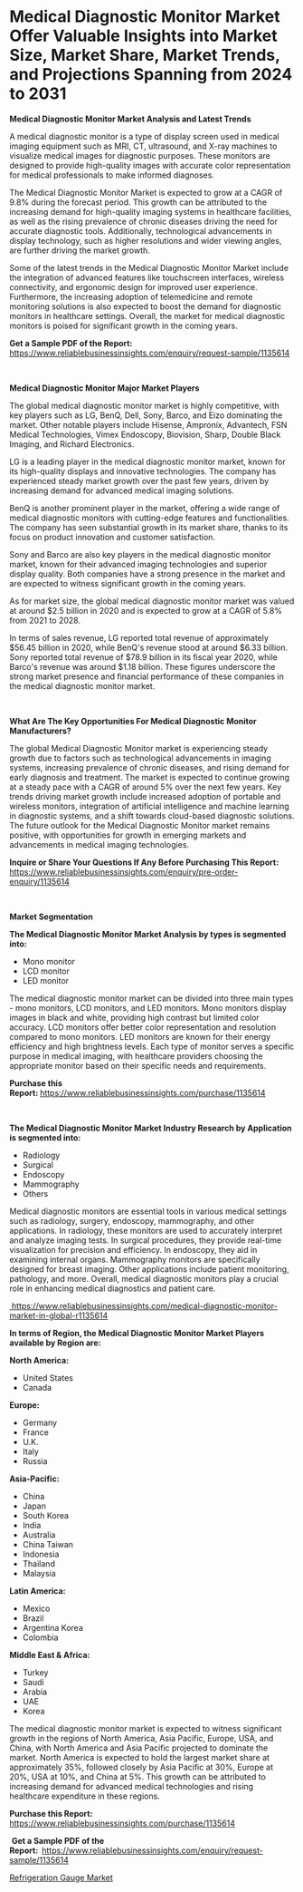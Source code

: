 <p><h1>Medical Diagnostic Monitor Market Offer Valuable Insights into Market Size, Market Share, Market Trends, and Projections Spanning from 2024 to 2031</h1></p><p><strong>Medical Diagnostic Monitor Market Analysis and Latest Trends</strong></p>
<p><p>A medical diagnostic monitor is a type of display screen used in medical imaging equipment such as MRI, CT, ultrasound, and X-ray machines to visualize medical images for diagnostic purposes. These monitors are designed to provide high-quality images with accurate color representation for medical professionals to make informed diagnoses.</p><p>The Medical Diagnostic Monitor Market is expected to grow at a CAGR of 9.8% during the forecast period. This growth can be attributed to the increasing demand for high-quality imaging systems in healthcare facilities, as well as the rising prevalence of chronic diseases driving the need for accurate diagnostic tools. Additionally, technological advancements in display technology, such as higher resolutions and wider viewing angles, are further driving the market growth.</p><p>Some of the latest trends in the Medical Diagnostic Monitor Market include the integration of advanced features like touchscreen interfaces, wireless connectivity, and ergonomic design for improved user experience. Furthermore, the increasing adoption of telemedicine and remote monitoring solutions is also expected to boost the demand for diagnostic monitors in healthcare settings. Overall, the market for medical diagnostic monitors is poised for significant growth in the coming years.</p></p>
<p><strong>Get a Sample PDF of the Report:&nbsp;</strong> <a href="https://www.reliablebusinessinsights.com/enquiry/request-sample/1135614">https://www.reliablebusinessinsights.com/enquiry/request-sample/1135614</a></p>
<p>&nbsp;</p>
<p><strong>Medical Diagnostic Monitor Major Market Players</strong></p>
<p><p>The global medical diagnostic monitor market is highly competitive, with key players such as LG, BenQ, Dell, Sony, Barco, and Eizo dominating the market. Other notable players include Hisense, Ampronix, Advantech, FSN Medical Technologies, Vimex Endoscopy, Biovision, Sharp, Double Black Imaging, and Richard Electronics.</p><p>LG is a leading player in the medical diagnostic monitor market, known for its high-quality displays and innovative technologies. The company has experienced steady market growth over the past few years, driven by increasing demand for advanced medical imaging solutions.</p><p>BenQ is another prominent player in the market, offering a wide range of medical diagnostic monitors with cutting-edge features and functionalities. The company has seen substantial growth in its market share, thanks to its focus on product innovation and customer satisfaction.</p><p>Sony and Barco are also key players in the medical diagnostic monitor market, known for their advanced imaging technologies and superior display quality. Both companies have a strong presence in the market and are expected to witness significant growth in the coming years.</p><p>As for market size, the global medical diagnostic monitor market was valued at around $2.5 billion in 2020 and is expected to grow at a CAGR of 5.8% from 2021 to 2028.</p><p>In terms of sales revenue, LG reported total revenue of approximately $56.45 billion in 2020, while BenQ's revenue stood at around $6.33 billion. Sony reported total revenue of $78.9 billion in its fiscal year 2020, while Barco's revenue was around $1.18 billion. These figures underscore the strong market presence and financial performance of these companies in the medical diagnostic monitor market.</p></p>
<p>&nbsp;</p>
<p><strong>What Are The Key Opportunities For Medical Diagnostic Monitor Manufacturers?</strong></p>
<p><p>The global Medical Diagnostic Monitor market is experiencing steady growth due to factors such as technological advancements in imaging systems, increasing prevalence of chronic diseases, and rising demand for early diagnosis and treatment. The market is expected to continue growing at a steady pace with a CAGR of around 5% over the next few years. Key trends driving market growth include increased adoption of portable and wireless monitors, integration of artificial intelligence and machine learning in diagnostic systems, and a shift towards cloud-based diagnostic solutions. The future outlook for the Medical Diagnostic Monitor market remains positive, with opportunities for growth in emerging markets and advancements in medical imaging technologies.</p></p>
<p><strong>Inquire or Share Your Questions If Any Before Purchasing This Report:</strong> <a href="https://www.reliablebusinessinsights.com/enquiry/pre-order-enquiry/1135614">https://www.reliablebusinessinsights.com/enquiry/pre-order-enquiry/1135614</a></p>
<p>&nbsp;</p>
<p><strong>Market Segmentation</strong></p>
<p><strong>The Medical Diagnostic Monitor Market Analysis by types is segmented into:</strong></p>
<p><ul><li>Mono monitor</li><li>LCD monitor</li><li>LED monitor</li></ul></p>
<p><p>The medical diagnostic monitor market can be divided into three main types - mono monitors, LCD monitors, and LED monitors. Mono monitors display images in black and white, providing high contrast but limited color accuracy. LCD monitors offer better color representation and resolution compared to mono monitors. LED monitors are known for their energy efficiency and high brightness levels. Each type of monitor serves a specific purpose in medical imaging, with healthcare providers choosing the appropriate monitor based on their specific needs and requirements.</p></p>
<p><strong>Purchase this Report:&nbsp;</strong><a href="https://www.reliablebusinessinsights.com/purchase/1135614">https://www.reliablebusinessinsights.com/purchase/1135614</a></p>
<p>&nbsp;</p>
<p><strong>The Medical Diagnostic Monitor Market Industry Research by Application is segmented into:</strong></p>
<p><ul><li>Radiology</li><li>Surgical</li><li>Endoscopy</li><li>Mammography</li><li>Others</li></ul></p>
<p><p>Medical diagnostic monitors are essential tools in various medical settings such as radiology, surgery, endoscopy, mammography, and other applications. In radiology, these monitors are used to accurately interpret and analyze imaging tests. In surgical procedures, they provide real-time visualization for precision and efficiency. In endoscopy, they aid in examining internal organs. Mammography monitors are specifically designed for breast imaging. Other applications include patient monitoring, pathology, and more. Overall, medical diagnostic monitors play a crucial role in enhancing medical diagnostics and patient care.</p></p>
<p><a href="https://www.reliablebusinessinsights.com/medical-diagnostic-monitor-market-in-global-r1135614">&nbsp;https://www.reliablebusinessinsights.com/medical-diagnostic-monitor-market-in-global-r1135614</a></p>
<p><strong>In terms of Region, the Medical Diagnostic Monitor Market Players available by Region are:</strong></p>
<p>
    <p> <strong> North America: </strong>
        <ul>
            <li>United States</li>
            <li>Canada</li>
        </ul>
        </p> 
    <p> <strong> Europe: </strong>
        <ul>
            <li>Germany</li>
            <li>France</li>
            <li>U.K.</li>
            <li>Italy</li>
            <li>Russia</li>
        </ul>
        </p> 
    <p> <strong> Asia-Pacific: </strong>
        <ul>
            <li>China</li>
            <li>Japan</li>
            <li>South Korea</li>
            <li>India</li>
            <li>Australia</li>
            <li>China Taiwan</li>
            <li>Indonesia</li>
            <li>Thailand</li>
            <li>Malaysia</li>
        </ul>
        </p> 
    <p> <strong> Latin America: </strong>
        <ul>
            <li>Mexico</li>
            <li>Brazil</li>
            <li>Argentina Korea</li>
            <li>Colombia</li>
        </ul>
        </p> 
    <p> <strong> Middle East & Africa: </strong>
        <ul>
            <li>Turkey</li>
            <li>Saudi</li>
            <li>Arabia</li>
            <li>UAE</li>
            <li>Korea</li>
        </ul>
    </p>
    </p>
<p><p>The medical diagnostic monitor market is expected to witness significant growth in the regions of North America, Asia Pacific, Europe, USA, and China, with North America and Asia Pacific projected to dominate the market. North America is expected to hold the largest market share at approximately 35%, followed closely by Asia Pacific at 30%, Europe at 20%, USA at 10%, and China at 5%. This growth can be attributed to increasing demand for advanced medical technologies and rising healthcare expenditure in these regions.</p></p>
<p><strong>Purchase this Report: </strong><a href="https://www.reliablebusinessinsights.com/purchase/1135614">https://www.reliablebusinessinsights.com/purchase/1135614</a></p>
<p>&nbsp;<strong>Get a Sample PDF of the Report:&nbsp;&nbsp;</strong><a href="https://www.reliablebusinessinsights.com/enquiry/request-sample/1135614">https://www.reliablebusinessinsights.com/enquiry/request-sample/1135614</a></p>
<p><strong></strong></p>
<p><p><a href="https://medium.com/@maryroseguilty/refrigeration-gauge-market-industry-trends-and-forecast-for-period-from-2024-to-2031-10eab5886ecb">Refrigeration Gauge Market</a></p></p>